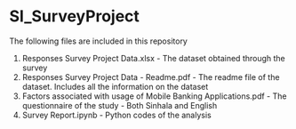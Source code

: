 # SI_SurveyProject

The following files are included in this repository

1. Responses Survey Project Data.xlsx - The dataset obtained through the survey
2. Responses Survey Project Data - Readme.pdf - The readme file of the dataset. Includes all the information on the dataset
3. Factors associated with usage of Mobile Banking Applications.pdf - The questionnaire of the study - Both Sinhala and English
4. Survey Report.ipynb - Python codes of the analysis 
